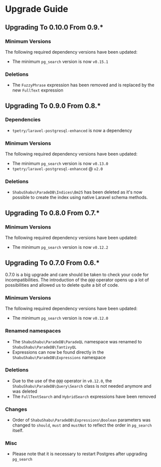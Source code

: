 # Upgrade Guide

## Upgrading To 0.10.0 From 0.9.*

### Minimum Versions

The following required dependency versions have been updated:

- The minimum `pg_search` version is now `v0.15.1`

### Deletions

- The `FuzzyPhrase` expression has been removed and is replaced by the new `FullText` expression

## Upgrading To 0.9.0 From 0.8.*

### Dependencies

- `tpetry/laravel-postgresql-enhanced` is now a dependency

### Minimum Versions

The following required dependency versions have been updated:

- The minimum `pg_search` version is now `v0.13.0`
- `tpetry/laravel-postgresql-enhanced` @ `v2.0`

### Deletions

- `ShabuShabu\ParadeDB\Indices\Bm25` has been deleted as it's now possible to create the index using native Laravel schema methods.

## Upgrading To 0.8.0 From 0.7.*

### Minimum Versions

The following required dependency versions have been updated:

- The minimum `pg_search` version is now `v0.12.2`

## Upgrading To 0.7.0 From 0.6.*

0.7.0 is a big upgrade and care should be taken to check your code for incompatibilities. The introduction of the `@@@` operator opens up a lot of possibilities and allowed us to delete quite a bit of code.

### Minimum Versions

The following required dependency versions have been updated:

- The minimum `pg_search` version is now `v0.12.0`

### Renamed namespaces

- The `ShabuShabu\ParadeDB\ParadeQL` namespace was renamed to `ShabuShabu\ParadeDB\TantivyQL`
- Expressions can now be found directly in the `ShabuShabu\ParadeDB\Expressions` namespace

### Deletions

- Due to the use of the `@@@` operator in `v0.12.0`, the `ShabuShabu\ParadeDB\Query\Search` class is not needed anymore and was deleted
- The `FullTextSearch` and `HybridSearch` expressions have been removed

### Changes

- Order of `ShabuShabu\ParadeDB\Expressions\Boolean` parameters was changed to `should`, `must` and `mustNot` to reflect the order in `pg_search` itself.

### Misc

- Please note that it is necessary to restart Postgres after upgrading `pg_search`